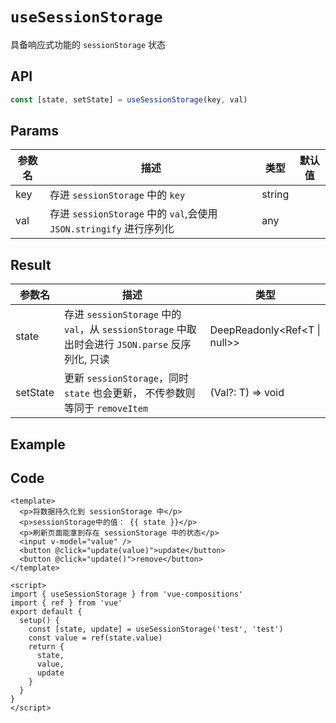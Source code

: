 # `useSessionStorage`

具备响应式功能的 `sessionStorage` 状态

## API

```typescript
const [state, setState] = useSessionStorage(key, val)
```

## Params

| 参数名 | 描述                                                                | 类型   | 默认值 |
| ------ | ------------------------------------------------------------------- | ------ | ------ |
| key    | 存进 `sessionStorage` 中的 `key`                                    | string |        |
| val    | 存进 `sessionStorage` 中的 `val`,会使用 `JSON.stringify` 进行序列化 | any    |        |

## Result

| 参数名   | 描述                                                                                             | 类型                         |
| -------- | ------------------------------------------------------------------------------------------------ | ---------------------------- |
| state    | 存进 `sessionStorage` 中的 `val`，从 `sessionStorage` 中取出时会进行 `JSON.parse` 反序列化, 只读 | DeepReadonly<Ref<T \| null>> |
| setState | 更新 `sessionStorage`，同时 `state` 也会更新， 不传参数则等同于 `removeItem`                     | (Val?: T) => void            |

## Example

<UseSessionStorage/>

## Code

```vue
<template>
  <p>将数据持久化到 sessionStorage 中</p>
  <p>sessionStorage中的值： {{ state }}</p>
  <p>刷新页面能拿到存在 sessionStorage 中的状态</p>
  <input v-model="value" />
  <button @click="update(value)">update</button>
  <button @click="update()">remove</button>
</template>

<script>
import { useSessionStorage } from 'vue-compositions'
import { ref } from 'vue'
export default {
  setup() {
    const [state, update] = useSessionStorage('test', 'test')
    const value = ref(state.value)
    return {
      state,
      value,
      update
    }
  }
}
</script>
```
